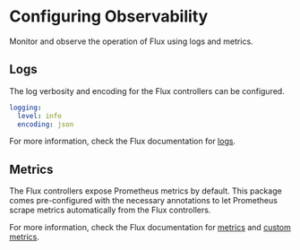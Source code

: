 # Configuring Observability

Monitor and observe the operation of Flux using logs and metrics.

## Logs

The log verbosity and encoding for the Flux controllers can be configured.

```yaml
logging:
  level: info
  encoding: json
```

For more information, check the Flux documentation for [logs](https://fluxcd.io/flux/monitoring/logs/).

## Metrics

The Flux controllers expose Prometheus metrics by default. This package comes pre-configured with the necessary annotations to let Prometheus scrape metrics automatically from the Flux controllers.

For more information, check the Flux documentation for [metrics](https://fluxcd.io/flux/monitoring/metrics/) and [custom metrics](https://fluxcd.io/flux/monitoring/custom-metrics/).
